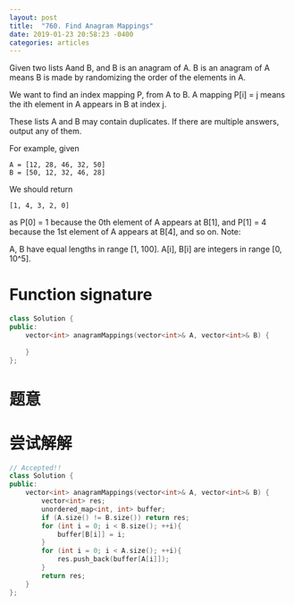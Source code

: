 ```yaml
---
layout: post
title:  "760. Find Anagram Mappings"
date: 2019-01-23 20:58:23 -0400
categories: articles
---
```

Given two lists Aand B, and B is an anagram of A. B is an anagram of A means B is made by randomizing the order of the elements in A.

We want to find an index mapping P, from A to B. A mapping P[i] = j means the ith element in A appears in B at index j.

These lists A and B may contain duplicates. If there are multiple answers, output any of them.

For example, given
```
A = [12, 28, 46, 32, 50]
B = [50, 12, 32, 46, 28]
```
We should return
```
[1, 4, 3, 2, 0]
```
as P[0] = 1 because the 0th element of A appears at B[1], and P[1] = 4 because the 1st element of A appears at B[4], and so on.
Note:

A, B have equal lengths in range [1, 100].
A[i], B[i] are integers in range [0, 10^5].
# Function signature
```c++
class Solution {
public:
    vector<int> anagramMappings(vector<int>& A, vector<int>& B) {
        
    }
};
```
# 题意

# 尝试解解
```c++
// Accepted!!
class Solution {
public:
    vector<int> anagramMappings(vector<int>& A, vector<int>& B) {
    	vector<int> res;
    	unordered_map<int, int> buffer;
    	if (A.size() != B.size()) return res;
    	for (int i = 0; i < B.size(); ++i){
    		buffer[B[i]] = i;
    	}
    	for (int i = 0; i < A.size(); ++i){
    		res.push_back(buffer[A[i]]);
    	}
    	return res;
    }
};
```